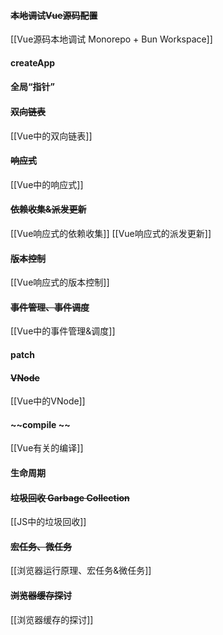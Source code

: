 #### ~~本地调试Vue源码配置~~
[[Vue源码本地调试 Monorepo + Bun Workspace]]
#### createApp
#### 全局“指针”
#### ~~双向链表~~
[[Vue中的双向链表]]
#### ~~响应式~~
[[Vue中的响应式]]
#### ~~依赖收集&派发更新~~
[[Vue响应式的依赖收集]]
[[Vue响应式的派发更新]]
#### ~~版本控制~~
[[Vue响应式的版本控制]]
#### ~~事件管理、事件调度~~
[[Vue中的事件管理&调度]]
#### patch
#### ~~VNode~~
[[Vue中的VNode]]
#### ~~compile ~~
[[Vue有关的编译]]
#### 生命周期







#### ~~垃圾回收 Garbage Collection~~
[[JS中的垃圾回收]]
#### ~~宏任务、微任务~~
[[浏览器运行原理、宏任务&微任务]]
#### ~~浏览器缓存探讨~~
[[浏览器缓存的探讨]]

